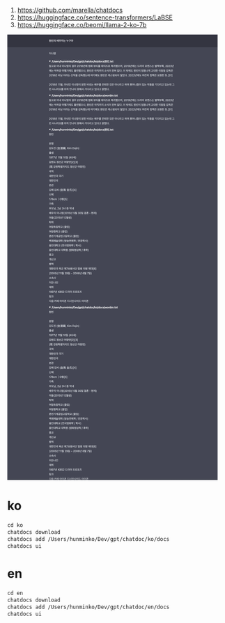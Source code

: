 

1. https://github.com/marella/chatdocs
2. https://huggingface.co/sentence-transformers/LaBSE
3. https://huggingface.co/beomi/llama-2-ko-7b

![Alt text](image.png)

# ko

```
cd ko
chatdocs download
chatdocs add /Users/hunminko/Dev/gpt/chatdoc/ko/docs
chatdocs ui
```

# en

```
cd en
chatdocs download
chatdocs add /Users/hunminko/Dev/gpt/chatdoc/en/docs
chatdocs ui
```
